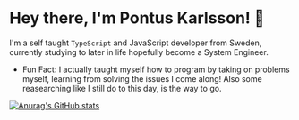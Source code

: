 # Hey there, I'm Pontus Karlsson! 👋

I'm a self taught `TypeScript` and JavaScript developer from Sweden, currently studying to later in life hopefully become a System Engineer.

* Fun Fact: I actually taught myself how to program by taking on problems myself, learning from solving the issues I come along! Also some reasearching like I still do to this day, is the way to go.

[![Anurag's GitHub stats](https://github-readme-stats.vercel.app/api?username=PGamingHD&count_private=true&show_icons=true&theme=radical)](https://github.com/anuraghazra/github-readme-stats)
